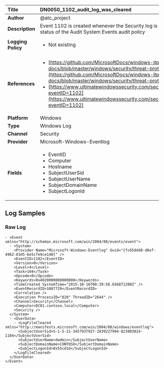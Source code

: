 | Title              | DN0050_1102_audit_log_was_cleared       |
|:-------------------|:------------------|
| **Author**         | @atc_project        |
| **Description**    | Event 1102 is created whenever the Security log is cleared,  REGARDLESS of the status of the Audit System Events audit policy |
| **Logging Policy** | <ul><li> Not existing </li></ul> |
| **References**     | <ul><li>[https://github.com/MicrosoftDocs/windows-itpro-docs/blob/master/windows/security/threat-protection/auditing/event-1102.md](https://github.com/MicrosoftDocs/windows-itpro-docs/blob/master/windows/security/threat-protection/auditing/event-1102.md)</li><li>[https://www.ultimatewindowssecurity.com/securitylog/encyclopedia/event.aspx?eventID=1102](https://www.ultimatewindowssecurity.com/securitylog/encyclopedia/event.aspx?eventID=1102)</li></ul> |
| **Platform**       | Windows    |
| **Type**           | Windows Log        |
| **Channel**        | Security     |
| **Provider**       | Microsoft-Windows-Eventlog    |
| **Fields**         | <ul><li>EventID</li><li>Computer</li><li>Hostname</li><li>SubjectUserSid</li><li>SubjectUserName</li><li>SubjectDomainName</li><li>SubjectLogonId</li></ul> |


## Log Samples

### Raw Log

```
- <Event xmlns="http://schemas.microsoft.com/win/2004/08/events/event">
  - <System>
    <Provider Name="Microsoft-Windows-Eventlog" Guid="{fc65ddd8-d6ef-4962-83d5-6e5cfe9ce148}" /> 
    <EventID>1102</EventID> 
    <Version>0</Version> 
    <Level>4</Level> 
    <Task>104</Task> 
    <Opcode>0</Opcode> 
    <Keywords>0x4020000000000000</Keywords> 
    <TimeCreated SystemTime="2015-10-16T00:39:58.656871200Z" /> 
    <EventRecordID>1087729</EventRecordID> 
    <Correlation /> 
    <Execution ProcessID="820" ThreadID="2644" /> 
    <Channel>Security</Channel> 
    <Computer>DC01.contoso.local</Computer> 
    <Security /> 
  </System>
  - <UserData>
    - <LogFileCleared xmlns="http://manifests.microsoft.com/win/2004/08/windows/eventlog">
      <SubjectUserSid>S-1-5-21-3457937927-2839227994-823803824-1104</SubjectUserSid> 
      <SubjectUserName>dadmin</SubjectUserName> 
      <SubjectDomainName>CONTOSO</SubjectDomainName> 
      <SubjectLogonId>0x55cd1d</SubjectLogonId> 
    </LogFileCleared>
  </UserData>
</Event>

```





